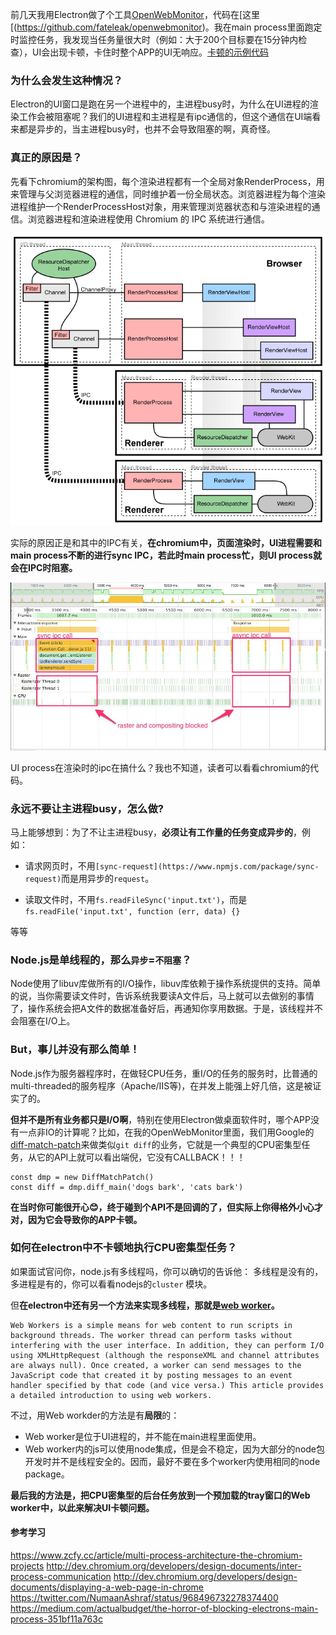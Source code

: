 
前几天我用Electron做了个工具[OpenWebMonitor](openwebmonitor.netqon.com)，代码在[这里[(https://github.com/fateleak/openwebmonitor)。我在main process里面跑定时监控任务，我发现当任务量很大时（例如：大于200个目标要在15分钟内检查），UI会出现卡顿，卡住时整个APP的UI无响应。[卡顿的示例代码](3/code/)



### 为什么会发生这种情况？

Electron的UI窗口是跑在另一个进程中的，主进程busy时，为什么在UI进程的渲染工作会被阻塞呢？我们的UI进程和主进程是有ipc通信的，但这个通信在UI端看来都是异步的，当主进程busy时，也并不会导致阻塞的啊，真奇怪。

### 真正的原因是？

先看下chromium的架构图，每个渲染进程都有一个全局对象RenderProcess，用来管理与父浏览器进程的通信，同时维护着一份全局状态。浏览器进程为每个渲染进程维护一个RenderProcessHost对象，用来管理浏览器状态和与渲染进程的通信。浏览器进程和渲染进程使用 Chromium 的 IPC 系统进行通信。

![](3/0.png)

实际的原因正是和其中的IPC有关，**在chromium中，页面渲染时，UI进程需要和main process不断的进行sync IPC，若此时main process忙，则UI process就会在IPC时阻塞。**

![](3/1.jpg)

UI process在渲染时的ipc在搞什么？我也不知道，读者可以看看chromium的代码。



### 永远不要让主进程busy，怎么做?

马上能够想到：为了不让主进程busy，**必须让有工作量的任务变成异步的**，例如：

- 请求网页时，不用`[sync-request](https://www.npmjs.com/package/sync-request)`而是用异步的`request`。

- 读取文件时，不用`fs.readFileSync('input.txt')`，而是`fs.readFile('input.txt', function (err, data) {}`

等等



### Node.js是单线程的，那么`异步`=`不阻塞`？

Node使用了libuv库做所有的I/O操作，libuv库依赖于操作系统提供的支持。简单的说，当你需要读文件时，告诉系统我要读A文件后，马上就可以去做别的事情了，操作系统会把A文件的数据准备好后，再通知你享用数据。于是，该线程并不会阻塞在I/O上。



### But，事儿并没有那么简单！

Node.js作为服务器程序时，在做轻CPU任务，重I/O的任务的服务时，比普通的multi-threaded的服务程序（Apache/IIS等)，在并发上能强上好几倍，这是被证实了的。


**但并不是所有业务都只是I/O啊**，特别在使用Electron做桌面软件时，哪个APP没有一点非IO的计算呢？比如，在我的OpenWebMonitor里面，我们用Google的[diff-match-patch](https://www.npmjs.com/package/diff-match-patch)来做类似`git diff`的业务，它就是一个典型的CPU密集型任务，从它的API上就可以看出端倪，它没有CALLBACK！！！

```
const dmp = new DiffMatchPatch()
const diff = dmp.diff_main('dogs bark', 'cats bark')
```
**在当时你可能很开心😊，终于碰到个API不是回调的了，但实际上你得格外小心才对，因为它会导致你的APP卡顿。**



### 如何在electron中不卡顿地执行CPU密集型任务？

如果面试官问你，node.js有多线程吗，你可以确切的告诉他：
多线程是没有的，多进程是有的，你可以看看nodejs的`cluster` 模块。

但**在electron中还有另一个方法来实现多线程，那就是[web worker](https://electronjs.org/docs/tutorial/multithreading)。**

    Web Workers is a simple means for web content to run scripts in background threads. The worker thread can perform tasks without interfering with the user interface. In addition, they can perform I/O using XMLHttpRequest (although the responseXML and channel attributes are always null). Once created, a worker can send messages to the JavaScript code that created it by posting messages to an event handler specified by that code (and vice versa.) This article provides a detailed introduction to using web workers.

不过，用Web workder的方法是有**局限**的：
- Web worker是位于UI进程的，并不能在main进程里面使用。
- Web worker内的js可以使用node集成，但是会不稳定，因为大部分的node包开发时并不是线程安全的。因而，最好不要在多个worker内使用相同的node package。


**最后我的方法是，把CPU密集型的后台任务放到一个预加载的tray窗口的Web worker中，以此来解决UI卡顿问题。**




#### 参考学习
https://www.zcfy.cc/article/multi-process-architecture-the-chromium-projects
http://dev.chromium.org/developers/design-documents/inter-process-communication
http://dev.chromium.org/developers/design-documents/displaying-a-web-page-in-chrome
https://twitter.com/NumaanAshraf/status/968496732278374400
https://medium.com/actualbudget/the-horror-of-blocking-electrons-main-process-351bf11a763c
